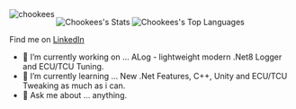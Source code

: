 <img align="left" src="https://komarev.com/ghpvc/?username=chookees" alt="chookees" />

![Chookees's Stats](https://github-readme-stats.vercel.app/api?username=Chookees&theme=vision-friendly-dark&show_icons=true&hide_border=true&count_private=true)
![Chookees's Top Languages](https://github-readme-stats.vercel.app/api/top-langs/?username=Chookees&theme=vision-friendly-dark&show_icons=true&hide_border=true&layout=compact)

Find me on [LinkedIn](https://www.linkedin.com/in/artur-bobb-4b333b266/)
- 🔭 I’m currently working on ... ALog - lightweight modern .Net8 Logger and ECU/TCU Tuning.
- 🌱 I’m currently learning ... New .Net Features, C++, Unity and ECU/TCU Tweaking as much as i can.
- 💬 Ask me about ... anything.
